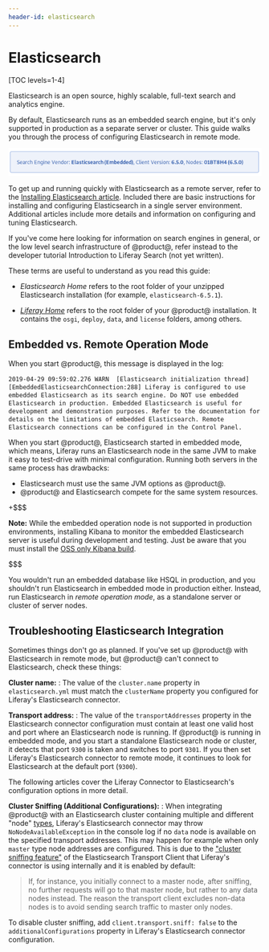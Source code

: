 ```yaml
---
header-id: elasticsearch
---
```


# Elasticsearch

[TOC levels=1-4]

Elasticsearch is an open source, highly scalable, full-text search and
analytics engine.

By default, Elasticsearch runs as an embedded search engine, but it's only
supported in production as a separate server or cluster. This guide walks you
through the process of configuring Elasticsearch in remote mode.

![Figure 1: To see information about the currently connected search engine, go to _Control Panel &rarr; Configuration &rarr; Search_. ](../../../images/search-admin-engineinfo.png)

<!-- Uncomment this when we release the Solr adapter
If you'd rather use Solr, it's also supported. See the documentation on
[Installing Solr](discover/deployment/-/knowledge_base/7-1/installing-solr) 
if you're interested.
-->

To get up and running quickly with Elasticsearch as a remote server, refer to
the 
[Installing Elasticsearch article](/7-2/deploy/-/knowledge_base/deploy/installing-elasticsearch).
Included there are basic instructions for installing and configuring
Elasticsearch in a single server environment. Additional articles include more
details and information on configuring and tuning Elasticsearch. 

If you've come here looking for information on search engines in general, or
the low level search infrastructure of @product@, refer instead to the
developer tutorial Introduction to Liferay Search (not yet written).

These terms are useful to understand as you read this guide:

-  *Elasticsearch Home* refers to the root folder of your unzipped Elasticsearch
   installation (for example, `elasticsearch-6.5.1`). 

-  [*Liferay Home*](/7-2/deploy/-/knowledge_base/deploy/liferay-home)
   refers to the root folder of your @product@ installation. It contains the
   `osgi`, `deploy`, `data`, and `license` folders, among others.

## Embedded vs. Remote Operation Mode

When you start @product@, this message is displayed in the log: 

    2019-04-29 09:59:02.276 WARN  [Elasticsearch initialization thread][EmbeddedElasticsearchConnection:288] Liferay is configured to use embedded Elasticsearch as its search engine. Do NOT use embedded Elasticsearch in production. Embedded Elasticsearch is useful for development and demonstration purposes. Refer to the documentation for details on the limitations of embedded Elasticsearch. Remote Elasticsearch connections can be configured in the Control Panel.

When you start @product@, Elasticsearch started in embedded mode, which means,
Liferay runs an Elasticsearch node in the same JVM to make it easy to test-drive with
minimal configuration. Running both servers in the same process has drawbacks:

-  Elasticsearch must use the same JVM options as @product@.
-  @product@ and Elasticsearch compete for the same system resources. 

+$$$

**Note:** While the embedded operation node is not supported in production environments, installing
Kibana to monitor the embedded Elasticsearch server is useful during
development and testing. Just be aware that you must install the 
[OSS only Kibana build](https://www.elastic.co/downloads/kibana-oss).

$$$

You wouldn't run an embedded database like HSQL in production, and you shouldn't
run Elasticsearch in embedded mode in production either. Instead, run
Elasticsearch in *remote operation mode*, as a standalone server or cluster of
server nodes.

## Troubleshooting Elasticsearch Integration

Sometimes things don't go as planned. If you've set up @product@ with
Elasticsearch in remote mode, but @product@ can't connect to Elasticsearch, check
these things:

**Cluster name:** 
: The value of the `cluster.name` property in `elasticsearch.yml` must match the
`clusterName` property you configured for Liferay's Elasticsearch connector.

**Transport address:** 
: The value of the `transportAddresses` property in the Elasticsearch connector configuration must
contain at least one valid host and port where an Elasticsearch node is running. If @product@ is running in
embedded mode, and you start a standalone Elasticsearch node or cluster, it
detects that port `9300` is taken and switches to port `9301`. If you then set
Liferay's Elasticsearch connector to remote mode, it continues to look for
Elasticsearch at the default port (`9300`).

The following articles cover the Liferay Connector to Elasticsearch's
configuration options in more detail.

**Cluster Sniffing (Additional Configurations):**
: When integrating @product@ with an Elasticsearch cluster containing multiple and different "node" [types](https://www.elastic.co/guide/en/elasticsearch/reference/6.5/modules-node.html#modules-node), Liferay's Elasticsearch connector may throw `NoNodeAvailableException` in the console log if no `data` node is available on the specified transport addresses. This may happen for example when only `master` type node addresses are configured. This is due to the ["cluster sniffing feature"](https://www.elastic.co/guide/en/elasticsearch/client/java-api/6.5/transport-client.html) of the Elasticsearch Transport Client that Liferay's connector is using internally and it is enabled by default:
   >If, for instance, you initially connect to a master node, after sniffing, no further requests will go to that master node, but rather to any data nodes instead. The reason the transport client excludes non-data nodes is to avoid sending search traffic to master only nodes.
   
To disable cluster sniffing, add `client.transport.sniff: false` to the `additionalConfigurations` property in Liferay's Elasticsearch connector configuration.

